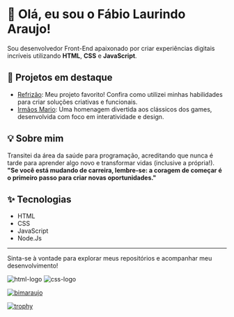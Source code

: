 # 👋 Olá, eu sou o Fábio Laurindo Araujo!

Sou desenvolvedor Front-End apaixonado por criar experiências digitais incríveis utilizando **HTML**, **CSS** e **JavaScript**.

## 🚀 Projetos em destaque

- [Refrizão](https://github.com/bimaraujo/refrizao): Meu projeto favorito! Confira como utilizei minhas habilidades para criar soluções criativas e funcionais.
- [Irmãos Mario](https://github.com/bimaraujo/irmaos-mario): Uma homenagem divertida aos clássicos dos games, desenvolvida com foco em interatividade e design.

## 💡 Sobre mim

Transitei da área da saúde para programação, acreditando que nunca é tarde para aprender algo novo e transformar vidas (inclusive a própria!).  
**"Se você está mudando de carreira, lembre-se: a coragem de começar é o primeiro passo para criar novas oportunidades."**

## ✨ Tecnologias

- HTML
- CSS
- JavaScript
- Node.Js

---
Sinta-se à vontade para explorar meus repositórios e acompanhar meu desenvolvimento!

<img src="https://img.shields.io/badge/HTML5-E34F26?style=for-the-badge&logo=html5&logoColor=white" alt="html-logo"/>
<img src="https://img.shields.io/badge/CSS-239120?&style=for-the-badge&logo=css3&logoColor=white" alt="css-logo"/>

[![bimaraujo](https://github-readme-stats.vercel.app/api?username=bimaraujo)](https://github.com/anuraghazra/github-readme-stats)

[![trophy](https://github-profile-trophy.vercel.app/?username=bimaraujo-ma&theme=onedark)](https://github.com/ryo-ma/github-profile-trophy)
